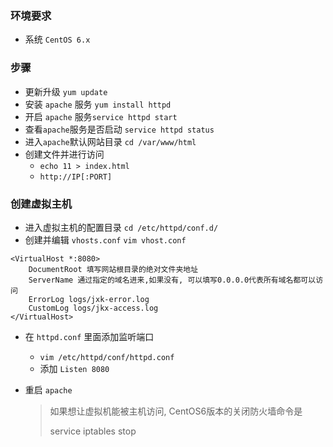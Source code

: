 ### 环境要求

- 系统 `CentOS 6.x`



### 步骤

+ 更新升级 `yum update`
+ 安装 `apache` 服务 `yum install httpd`
+ 开启 `apache` 服务`service httpd start`
+ 查看`apache`服务是否启动 `service httpd status`
+ 进入`apache`默认网站目录 `cd /var/www/html`
+ 创建文件并进行访问
  + `echo 11 > index.html`
  + `http://IP[:PORT]`



### 创建虚拟主机

+ 进入虚拟主机的配置目录 `cd /etc/httpd/conf.d/`
+ 创建并编辑 `vhosts.conf` `vim vhost.conf`

```
<VirtualHost *:8080>
    DocumentRoot 填写网站根目录的绝对文件夹地址
    ServerName 通过指定的域名进来,如果没有, 可以填写0.0.0.0代表所有域名都可以访问
    ErrorLog logs/jxk-error.log
    CustomLog logs/jkx-access.log
</VirtualHost>
```

+ 在 `httpd.conf` 里面添加监听端口

  - `vim /etc/httpd/conf/httpd.conf`
  - 添加 `Listen 8080`

+ 重启 `apache`

  > 如果想让虚拟机能被主机访问, CentOS6版本的关闭防火墙命令是
  >
  >  service iptables stop